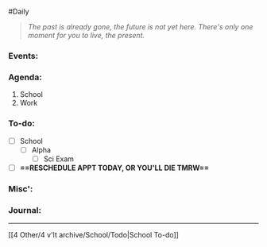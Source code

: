 #Daily
>*The past is already gone, the future is not yet here. There's only one moment for you to live, the present.*
### Events:


### Agenda:
1. School
2. Work

### To-do:
- [ ] School
	- [ ] Alpha
		- [ ] Sci Exam

- [ ] **==RESCHEDULE APPT TODAY, OR YOU'LL DIE TMRW==**

### Misc':


### Journal:


---
[[4 Other/4 v'lt archive/School/Todo|School To-do]]
